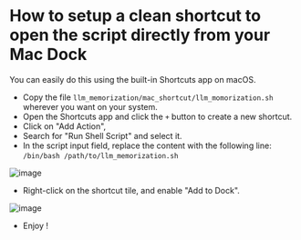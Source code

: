 # How to setup a clean shortcut to open the script directly from your Mac Dock

You can easily do this using the built-in Shortcuts app on macOS.

- Copy the file `llm_memorization/mac_shortcut/llm_momorization.sh` wherever you want on your system.
- Open the Shortcuts app and click the `+` button to create a new shortcut.
- Click on "Add Action",
- Search for "Run Shell Script" and select it.
- In the script input field, replace the content with the following line: `/bin/bash /path/to/llm_memorization.sh`

![image](https://github.com/user-attachments/assets/427fe1d2-84da-4ac0-b427-db443c9a211a)

- Right-click on the shortcut tile, and enable "Add to Dock".

![image](https://github.com/user-attachments/assets/34d2ad08-becc-4b72-8e25-2fed7ceb4c5f)

- Enjoy !